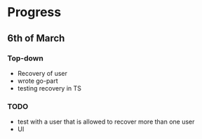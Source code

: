 # Progress

## 6th of March

### Top-down

- Recovery of user
- wrote go-part
- testing recovery in TS

### TODO

- test with a user that is allowed to recover more than one user
- UI